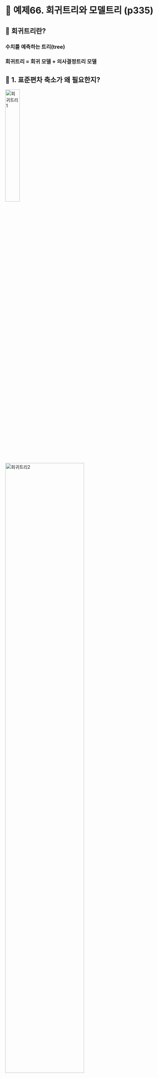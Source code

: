 # 🎯 예제66. 회귀트리와 모델트리 (p335)

## 📌 회귀트리란?
### 수치를 예측하는 트리(tree)
### 회귀트리 = 회귀 모델 + 의사결정트리 모델
## 📌 1. 표준편차 축소가 왜 필요한지?  


<img src="https://github.com/oracleyu01/statistics/blob/main/yys/regte1.png" alt="회귀트리1" width="30%">  
<img src="https://github.com/oracleyu01/statistics/blob/main/yys/regte2.png" alt="회귀트리2" width="70%">  
<img src="https://github.com/oracleyu01/statistics/blob/main/yys/regte3.png" alt="회귀트리3" width="70%">  
<img src="https://github.com/oracleyu01/statistics/blob/main/yys/regte4.png" alt="회귀트리4" width="70%"> 
<img src="https://github.com/oracleyu01/statistics/blob/main/yys/regte5.png" alt="회귀트리5" width="70%">
<img src="https://github.com/oracleyu01/statistics/blob/main/yys/regte6.png" alt="회귀트리6" width="70%">
<img src="https://github.com/oracleyu01/statistics/blob/main/yys/regte7.png" alt="회귀트리7" width="70%">
<img src="https://github.com/oracleyu01/statistics/blob/main/yys/regte8.png" alt="회귀트리8" width="70%">


---


## 📌 2. 간단한 와인 데이터 품질을 예측하기 위해 중요한 변수가 무엇인지? 

<img src="https://github.com/oracleyu01/statistics/blob/main/yys/regtree10.png" alt="회귀트리10" width="70%">  
<img src="https://github.com/oracleyu01/statistics/blob/main/yys/regtree11.png" alt="회귀트리11" width="70%">  
<img src="https://github.com/oracleyu01/statistics/blob/main/yys/regtree12.png" alt="회귀트리12" width="70%">  
<img src="https://github.com/oracleyu01/statistics/blob/main/yys/regtree13.png" alt="회귀트리13" width="70%">  
<img src="https://github.com/oracleyu01/statistics/blob/main/yys/regtree14.png" alt="회귀트리14" width="70%"> 
<img src="https://github.com/oracleyu01/statistics/blob/main/yys/regtree15.png" alt="회귀트리15" width="70%">
<img src="https://github.com/oracleyu01/statistics/blob/main/yys/regtree16.png" alt="회귀트리16" width="70%">
<img src="https://github.com/oracleyu01/statistics/blob/main/yys/regtree17.png" alt="회귀트리17" width="70%">
<img src="https://github.com/oracleyu01/statistics/blob/main/yys/regtree18.png" alt="회귀트리18" width="70%">
<img src="https://github.com/oracleyu01/statistics/blob/main/yys/regtree19.png" alt="회귀트리19" width="70%">

```r

install.packages("data.table")  # 패키지 설치 (최초 1회 실행)
library(data.table)

# 데이터 생성
df <- data.table(
  Index = 1:7,
  Alcohol = c(10.5, 10.7, 10.2, 11.0, 11.5, 11.3, 12.0),
  Volatile = c(0.310, 0.290, 0.250, 0.200, 0.400, 0.480, 0.500),
  Free_Sulfur = c(12.0, 15.0, 18.0, 8.0, 11.0, 14.0, 9.0),
  Quality = c(3, 4, 5, 5, 6, 7, 8)
)

# 전체 Quality의 표준편차 계산
sd_root <- sd(df$Quality)
print(paste("전체 Quality의 표준편차:", sd_root))

# 표준편차 축소(SDR) 계산 함수 정의
compute_sdr <- function(var) {
  group_stats <- df[, .(sd = sd(Quality), n = .N), by = var]  # 변수별 그룹 나누기 후 표준편차 및 개수 계산
  weighted_sd <- sum((group_stats$n / sum(group_stats$n)) * group_stats$sd, na.rm = TRUE)  # 가중 표준편차
  sdr_value <- sd_root - weighted_sd  # SDR 계산
  return(sdr_value)
}

# 각 독립변수에 대해 SDR 계산
sdr_values <- sapply(c("Alcohol", "Volatile", "Free_Sulfur"), compute_sdr)

# SDR이 작은 순서대로 정렬
sdr_sorted <- sort(sdr_values)

# 결과 출력
print("SDR이 작은 순서대로 정렬된 변수:")
print(sdr_sorted)

```



[회귀트리 설명 ppt ](https://github.com/oracleyu01/statistics/blob/main/yys/RegressionTree.pdf) 



### 🎯 R을 이용한 회귀트리 모델 생성 (p339)
#### ✅ 목표: 와인의 품질(수치형 데이터)을 예측하는 회귀트리 모델 생성

#### 📌 데이터 로드   
```r  



```

#### ✅ 종속변수 정규분포 확인   
```r  


```

#### ✅ 결측치 확인
```r  


```

#### ✅ 훈련 데이터와 테스트 데이터 분리  
```r  



```

#### ✅ 회귀트리 모델 생성   
```r  



```   

#### ✅ 생성된 모델 시각화   
```r  



```

#### ✅ 테스트 데이터 예측   
```r  


```   

#### ✅ 모델 성능 평가 (상관계수 확인)   
```r  



```

#### ✅ 모델 성능 향상 (모델트리 적용)   
```r  




```

#### ✅ 랜덤 포레스트 적용  
```r  



```

#### ✅ 성능 비교
#### 회귀트리 -> 모델트리 -> 랜덤포레스트 순으로 성능 향상
#### cor 값: 0.51 -> 0.59 -> 0.74

#### ✅ MAE (Mean Absolute Error) 계산   
```r  



```   

#### ✅ 결론: 랜덤포레스트가 가장 높은 예측 성능을 보임
